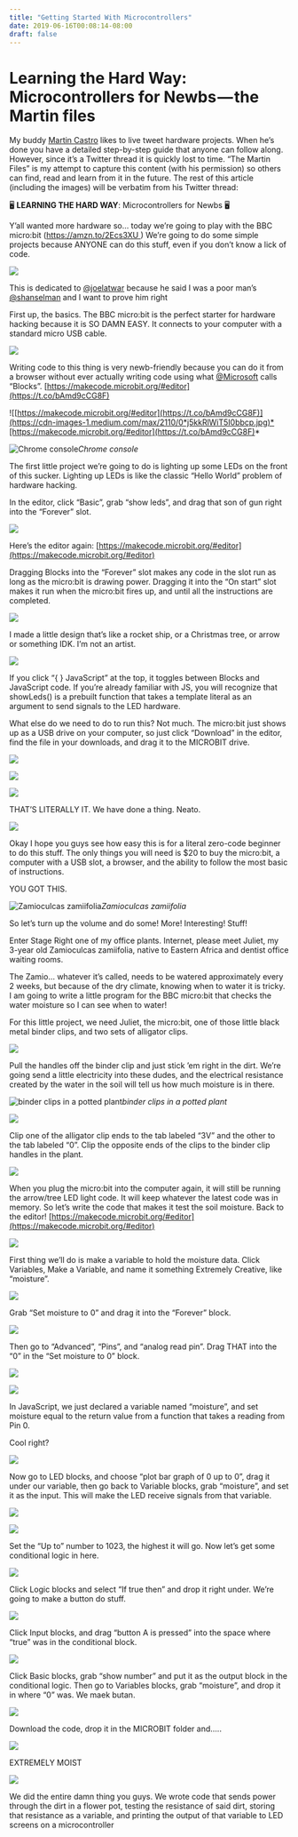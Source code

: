 ```yaml
---
title: "Getting Started With Microcontrollers"
date: 2019-06-16T00:08:14-08:00
draft: false
---
```



# Learning the Hard Way: Microcontrollers for Newbs — the Martin files

My buddy [Martin Castro](https://twitter.com/AMartinCastro) likes to live tweet hardware projects. When he’s done you have a detailed step-by-step guide that anyone can follow along. However, since it’s a Twitter thread it is quickly lost to time. “The Martin Files” is my attempt to capture this content (with his permission) so others can find, read and learn from it in the future. The rest of this article (including the images) will be verbatim from his Twitter thread:

🖥️ **LEARNING THE HARD WAY**: Microcontrollers for Newbs 🖥️

Y’all wanted more hardware so… today we’re going to play with the BBC micro:bit ([https://amzn.to/2Ecs3XU ](https://t.co/CQpQBF79GU)) We’re going to do some simple projects because ANYONE can do this stuff, even if you don’t know a lick of code.

![](https://cdn-images-1.medium.com/max/2000/1*ozPoO5LbDWFd1FwR0izZYw.png)

This is dedicated to [@joelatwar](https://twitter.com/joelatwar) because he said I was a poor man’s [@shanselman](https://twitter.com/shanselman) and I want to prove him right

First up, the basics. The BBC micro:bit is the perfect starter for hardware hacking because it is SO DAMN EASY. It connects to your computer with a standard micro USB cable.

![](https://cdn-images-1.medium.com/max/2000/1*I8KERO6CJJ_7sOrFjzFJ1Q.png)

Writing code to this thing is very newb-friendly because you can do it from a browser without ever actually writing code using what [@Microsoft](https://twitter.com/Microsoft) calls “Blocks”. [https://makecode.microbit.org/#editor](https://t.co/bAmd9cCG8F)

![[https://makecode.microbit.org/#editor](https://t.co/bAmd9cCG8F)](https://cdn-images-1.medium.com/max/2110/0*j5kkRlWiT5I0bbcp.jpg)*[https://makecode.microbit.org/#editor](https://t.co/bAmd9cCG8F)*

![Chrome console](https://cdn-images-1.medium.com/max/2000/0*9fbsdMoyKo2uA1bu.png)*Chrome console*

The first little project we’re going to do is lighting up some LEDs on the front of this sucker. Lighting up LEDs is like the classic “Hello World” problem of hardware hacking.

In the editor, click “Basic”, grab “show leds”, and drag that son of gun right into the “Forever” slot.

![](https://cdn-images-1.medium.com/max/2000/1*Ke0ST27Nh7lAzU-OoGgUOw.png)

Here’s the editor again: [https://makecode.microbit.org/#editor](https://makecode.microbit.org/#editor)

Dragging Blocks into the “Forever” slot makes any code in the slot run as long as the micro:bit is drawing power. Dragging it into the “On start” slot makes it run when the micro:bit fires up, and until all the instructions are completed.

![](https://cdn-images-1.medium.com/max/2000/0*CYqJ1e6fTv_Y3raY.png)

I made a little design that’s like a rocket ship, or a Christmas tree, or arrow or something IDK. I’m not an artist.

![](https://cdn-images-1.medium.com/max/2000/0*dEzfDMArW8ixo-Ch.png)

If you click “{ } JavaScript” at the top, it toggles between Blocks and JavaScript code. If you’re already familiar with JS, you will recognize that showLeds() is a prebuilt function that takes a template literal as an argument to send signals to the LED hardware.

What else do we need to do to run this? Not much. The micro:bit just shows up as a USB drive on your computer, so just click “Download” in the editor, find the file in your downloads, and drag it to the MICROBIT drive.

![](https://cdn-images-1.medium.com/max/2162/0*F_HxsR8dqUeKAegd.jpg)

![](https://cdn-images-1.medium.com/max/2000/0*dYo867DHqIdHndve.png)

![](https://cdn-images-1.medium.com/max/2400/0*oiFKrMmkm5GkXoxM.jpg)

THAT’S LITERALLY IT. We have done a thing. Neato.

![](https://cdn-images-1.medium.com/max/2000/1*fj_VTnFBlYjorTkdaCepKQ.png)

Okay I hope you guys see how easy this is for a literal zero-code beginner to do this stuff. The only things you will need is $20 to buy the micro:bit, a computer with a USB slot, a browser, and the ability to follow the most basic of instructions.

YOU GOT THIS.

![Zamioculcas zamiifolia](https://cdn-images-1.medium.com/max/2000/0*yisoeNIYJ_RtBXTs.jpg)*Zamioculcas zamiifolia*

So let’s turn up the volume and do some! More! Interesting! Stuff!

Enter Stage Right one of my office plants. Internet, please meet Juliet, my 3-year old Zamioculcas zamiifolia, native to Eastern Africa and dentist office waiting rooms.

The Zamio… whatever it’s called, needs to be watered approximately every 2 weeks, but because of the dry climate, knowing when to water it is tricky. I am going to write a little program for the BBC micro:bit that checks the water moisture so I can see when to water!

For this little project, we need Juliet, the micro:bit, one of those little black metal binder clips, and two sets of alligator clips.

![](https://cdn-images-1.medium.com/max/2788/1*MU6GIi2cYiunrE_QEXSddQ.png)

Pull the handles off the binder clip and just stick ’em right in the dirt. We’re going send a little electricity into these dudes, and the electrical resistance created by the water in the soil will tell us how much moisture is in there.

![binder clips in a potted plant](https://cdn-images-1.medium.com/max/2000/1*YAhWACEEqtSSxrnwFItxMg.png)*binder clips in a potted plant*

![](https://cdn-images-1.medium.com/max/2000/0*3G189utR1ESm_a0c.png)

Clip one of the alligator clip ends to the tab labeled “3V” and the other to the tab labeled “0”. Clip the opposite ends of the clips to the binder clip handles in the plant.

![](https://cdn-images-1.medium.com/max/2000/1*wpzhJUKIiQrTymqXSeTHjw.png)

When you plug the micro:bit into the computer again, it will still be running the arrow/tree LED light code. It will keep whatever the latest code was in memory. So let’s write the code that makes it test the soil moisture. Back to the editor! [https://makecode.microbit.org/#editor](https://makecode.microbit.org/#editor)

![](https://cdn-images-1.medium.com/max/2000/0*ILHKdV5m3zrboHTv.png)

First thing we’ll do is make a variable to hold the moisture data. Click Variables, Make a Variable, and name it something Extremely Creative, like “moisture”.

![](https://cdn-images-1.medium.com/max/2000/0*2OF2t9n15K01raOV.png)

Grab “Set moisture to 0” and drag it into the “Forever” block.

![](https://cdn-images-1.medium.com/max/2000/0*rMVIpOl2_QG9WqAj.png)

Then go to “Advanced”, “Pins”, and “analog read pin”. Drag THAT into the “0” in the “Set moisture to 0” block.

![](https://cdn-images-1.medium.com/max/2000/0*fK1-UncMVgmgDWzw.png)

![](https://cdn-images-1.medium.com/max/2784/1*JWqUgwubE7YdxPpDd2LdlA.png)

In JavaScript, we just declared a variable named “moisture”, and set moisture equal to the return value from a function that takes a reading from Pin 0.

Cool right?

![](https://cdn-images-1.medium.com/max/2000/0*Zfzi9DSK70XkZt-W.png)

Now go to LED blocks, and choose “plot bar graph of 0 up to 0”, drag it under our variable, then go back to Variable blocks, grab “moisture”, and set it as the input. This will make the LED receive signals from that variable.

![](https://cdn-images-1.medium.com/max/2000/0*Uu2DHDMNnPBjvAyk.png)

![](https://cdn-images-1.medium.com/max/2000/0*WnCVMlq_lbVuH8oI.png)

Set the “Up to” number to 1023, the highest it will go. Now let’s get some conditional logic in here.

![](https://cdn-images-1.medium.com/max/2000/0*puT-F0R8J3dYRLMu.png)

Click Logic blocks and select “If true then” and drop it right under. We’re going to make a button do stuff.

![](https://cdn-images-1.medium.com/max/2000/0*dT2ZpMLRXRM8DOtn.png)

Click Input blocks, and drag “button A is pressed” into the space where “true” was in the conditional block.

![](https://cdn-images-1.medium.com/max/2000/1*PRXCCqeGE_lq_BlmMYPSUQ.png)

Click Basic blocks, grab “show number” and put it as the output block in the conditional logic. Then go to Variables blocks, grab “moisture”, and drop it in where “0” was. We maek butan.

![](https://cdn-images-1.medium.com/max/2000/1*vP1Ie2gMR3plswEwgTvykw.png)

Download the code, drop it in the MICROBIT folder and…..

![](https://cdn-images-1.medium.com/max/2000/1*p-u-l3zdFmtU0lOKsSDIgQ.png)

EXTREMELY MOIST

![](https://cdn-images-1.medium.com/max/2400/0*H_Kg8gjtDeKVA5zS.jpg)

We did the entire damn thing you guys. We wrote code that sends power through the dirt in a flower pot, testing the resistance of said dirt, storing that resistance as a variable, and printing the output of that variable to LED screens on a microcontroller

